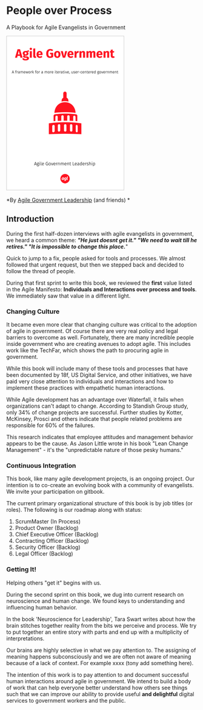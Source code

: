 # People over Process

A Playbook for Agile Evangelists in Government

![Agile Government](/agile-government-cover-small.png)

*By [Agile Government Leadership](http://agilegovleaders.org) (and friends)
*

## Introduction

During the first half-dozen interviews with agile evangelists in government, we heard a common theme: ***"He just doesnt get it." "We need to wait till he retires." "It is impossible to change this place.***"

Quick to jump to a fix, people asked for tools and processes. We almost followed that urgent request, but then we stepped back and decided to follow the thread of people.

During that first sprint to write this book, we reviewed the **first** value listed in the Agile Manifesto: **Individuals and Interactions over process and tools**. We immediately saw that value in a different light.


### Changing Culture


It became even more clear that changing culture was critical to the adoption of agile in government. Of course there are very real policy and legal barriers to overcome as well. Fortunately, there are many incredible people inside government who are creating avenues to adopt agile. This includes work like the TechFar, which shows the path to procuring agile in government.

While this book will include many of these tools and processes that have been documented by 18f, US Digital Service, and other initiatives, we have paid very close attention to individuals and interactions and how to implement these practices with empathetic human interactions.

While Agile development has an advantage over Waterfall, it fails when organizations can't adapt to change. According to Standish Group study, only 34% of change projects are successful. Further studies by Kotter, McKinsey, Prosci and others indicate that people related problems are responsible for 60% of the failures. 

This research indicates that employee attitudes and management behavior appears to be the cause. As Jason Little wrote in his book "Lean Change Management" - it's the "unpredictable nature of those pesky humans."


### Continuous Integration


This book, like many agile development projects, is an ongoing project. Our intention is to co-create an evolving book with a community of evangelists. We invite your participation on gitbook.

The current primary organizational structure of this book is by job titles (or roles). The following is our roadmap along with status:

1. ScrumMaster (In Process)
2. Product Owner (Backlog)
3. Chief Executive Officer (Backlog)
4. Contracting Officer (Backlog)
5. Security Officer (Backlog)
6. Legal Officer (Backlog)


### Getting It!

Helping others "get it" begins with us.

During the second sprint on this book, we dug into current research on neuroscience and human change. We found keys to understanding and influencing human behavior.

In the book 'Neuroscience for Leadership', Tara Swart writes about how the brain stitches together reality from the bits we perceive and process. We try to put together an entire story with parts and end up with a multiplicity of interpretations.

Our brains are highly selective in what we pay attention to. The assigning of meaning happens subconsciously and we are often not aware of meaning because of a lack of context. For example xxxx (tony add something here).

The intention of this work is to pay attention to and document successful human interactions around agile in government. We intend to build a body of work that can help everyone better understand how others see things such that we can improve our ability to provide useful **and delightful** digital services to government workers and the public.




